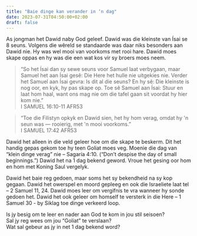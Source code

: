 ```yaml
---
title: "Baie dinge kan verander in ‘n dag"
date: 2023-07-31T04:50:00+02:00
draft: false
---
```

<html>
 <head></head>
 <body>
  <p>As jongman het Dawid naby God geleef. Dawid was die kleinste van Ísai se 8 seuns. Volgens die wêreld se standaarde was daar niks besonders aan Dawid nie. Hy was wel mooi van voorkoms met rooi hare. Dawid moes skape oppas en hy was die een wat kos vir sy broers moes neem.</p>
  <blockquote>
   <p>“So het Ísai dan sy sewe seuns voor Samuel laat verbygaan, maar Samuel het aan Ísai gesê: Die Here het hulle nie uitgekies nie. Verder het Samuel aan Ísai gevra: Is dit al die seuns? En hy sê: Die kleinste is nog oor, en kyk, hy pas skape op. Toe sê Samuel aan Ísai: Stuur en laat hom haal, want ons mag nie om die tafel gaan sit voordat hy hier kom nie.”<br>‭‭I SAMUEL‬ ‭16‬:‭10‬-‭11‬ ‭AFR53‬‬</p>
  </blockquote>
  <blockquote>
   <p>“Toe die Filistyn opkyk en Dawid sien, het hy hom verag, omdat hy 'n seun was — rooierig, met 'n mooi voorkoms.”<br>‭‭I SAMUEL‬ ‭17‬:‭42‬ ‭AFR53‬‬</p>
  </blockquote>
  <p>Dawid het alleen in die veld geleer hoe om die skape te beskerm. Dit het handig gepas gekom toe hy teen Goliat moes veg. Moenie die dag van “klein dinge verag” nie – Sagaría 4:10. (“Don’t despise the day of small beginnings.”) Dawid het na 1 dag bekend geword. Vroue het gesing oor hom en hom met Koning Saul vergelyk.</p>
  <p>Dawid het baie reg gedoen, maar soms het sy bekendheid na sy kop gegaan. Dawid het owerspel en moord gepleeg en ook die Israeliete laat tel – 2 Samuel 11, 24. Dawid moes leer om vergifnis te vra wanneer hy sonde gedoen het. Dawid het ook geleer om homself te versterk in die Here – 1 Samuel 30 - by Siklag toe dinge verkeerd loop.</p>
  <p>Is jy besig om te leer en nader aan God te kom in jou stil seisoen?<br>Sal jy reg wees om jou “Goliat” te verslaan?<br>Wat sal gebeur as jy in net 1 dag bekend word?<br>&nbsp;</p>
 </body>
</html>